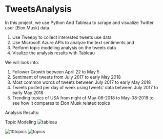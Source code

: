 # TweetsAnalysis

In this project, we use Python And Tableau to scrape and visualize Twitter user (Elon Musk) data.
1. Use Tweepy to collect interested tweets use data 
2. Use Microsoft Azure APIs to analyze the text sentiments and 
3. Perform topic modeling analysis on the tweets data
4. Visulize the analysis results with Tableau

We will look into:
1. Follower Growth between April 22 to May 5
2. Sentiment of tweets from July 2017 to early May 2018
3. Most common words of tweets between July 2017 to early May 2018
4. Tweets posted per day of week using tweets' data between July 2017 to early May 2018
5. Trending topics of USA from night of May-06-2018 to May-08-2018 to see how it compares to Elon Musk related topics

Analysis Results:

Topic Modeling
![tableau](https://user-images.githubusercontent.com/35551173/41056284-a6b60dec-6991-11e8-9a25-a8a3a27e27c8.JPG)

![10topics](https://user-images.githubusercontent.com/35551173/40892259-a1ffe0a6-6762-11e8-9a6f-0ca9a7d56a8d.JPG)
![topics](https://user-images.githubusercontent.com/35551173/40892260-a20ec814-6762-11e8-8a6f-14931ce2de98.JPG)

